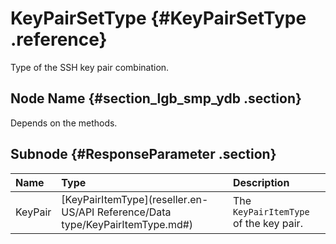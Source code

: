 # KeyPairSetType {#KeyPairSetType .reference}

Type of the SSH key pair combination.

## Node Name {#section_lgb_smp_ydb .section}

Depends on the methods.

## Subnode {#ResponseParameter .section}

|Name|Type|Description|
|:---|:---|:----------|
|KeyPair|[KeyPairItemType](reseller.en-US/API Reference/Data type/KeyPairItemType.md#)|The `KeyPairItemType` of the key pair.|

